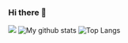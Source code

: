 ### Hi there 👋

<!--
**artamonovoleg/artamonovoleg** is a ✨ _special_ ✨ repository because its `README.md` (this file) appears on your GitHub profile.

Here are some ideas to get you started:

- 🔭 I’m currently working on ...
- 🌱 I’m currently learning ...
- 👯 I’m looking to collaborate on ...
- 🤔 I’m looking for help with ...
- 💬 Ask me about ...
- 📫 How to reach me: ...
- 😄 Pronouns: ...
- ⚡ Fun fact: ...
-->
![](https://media.giphy.com/media/26BGtEmjcrxkOsYr6/giphy.gif) 
![My github stats](https://github-readme-stats.vercel.app/api?username=artamonovoleg&show_icons=true&theme=dracula) ![Top Langs](https://github-readme-stats.vercel.app/api/top-langs/?username=artamonovoleg&layout=compact&theme=dracula)  
